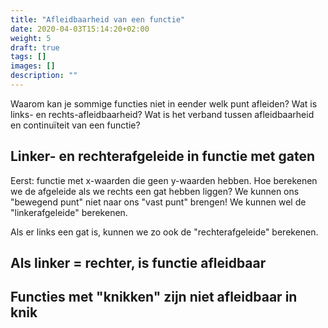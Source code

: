 ```yaml
---
title: "Afleidbaarheid van een functie"
date: 2020-04-03T15:14:20+02:00
weight: 5
draft: true
tags: []
images: []
description: ""
---
```


Waarom kan je sommige functies niet in eender welk punt afleiden? Wat is links-
en rechts-afleidbaarheid? Wat is het verband tussen afleidbaarheid en
continuïteit van een functie?


## Linker- en rechterafgeleide in functie met gaten

Eerst: functie met x-waarden die geen y-waarden hebben. Hoe berekenen we de afgeleide als we rechts een gat hebben liggen? We kunnen ons "bewegend punt" niet naar ons "vast punt" brengen! We kunnen wel de "linkerafgeleide" berekenen.

Als er links een gat is, kunnen we zo ook de "rechterafgeleide" berekenen.

## Als linker = rechter, is functie afleidbaar


## Functies met "knikken" zijn niet afleidbaar in knik
